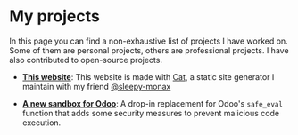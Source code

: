 # My projects

In this page you can find a non-exhaustive list of projects I have worked on. Some of them are personal projects, others are professional projects. I have also contributed to open-source projects.

- [**This website**](https://github.com/keyboard-slayer/website): This website is made with [Cat](https://github.com/cute-engineering/cat), a static site generator I maintain with my friend [@sleepy-monax](https://smnx.sh)

- [**A new sandbox for Odoo**](/projects/safe_eval): A drop-in replacement for Odoo's `safe_eval` function that adds some security measures to prevent malicious code execution.